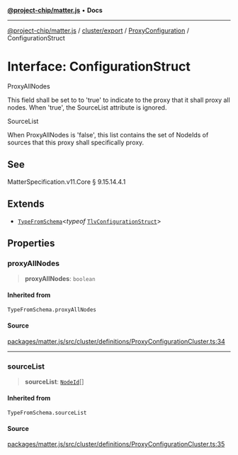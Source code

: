 [**@project-chip/matter.js**](../../../../../README.md) • **Docs**

***

[@project-chip/matter.js](../../../../../modules.md) / [cluster/export](../../../README.md) / [ProxyConfiguration](../README.md) / ConfigurationStruct

# Interface: ConfigurationStruct

ProxyAllNodes

This field shall be set to to 'true' to indicate to the proxy that it shall proxy all nodes. When 'true', the
SourceList attribute is ignored.

SourceList

When ProxyAllNodes is 'false', this list contains the set of NodeIds of sources that this proxy shall
specifically proxy.

## See

MatterSpecification.v11.Core § 9.15.14.4.1

## Extends

- [`TypeFromSchema`](../../../../../tlv/export/README.md#typefromschemas)\<*typeof* [`TlvConfigurationStruct`](../README.md#tlvconfigurationstruct)\>

## Properties

### proxyAllNodes

> **proxyAllNodes**: `boolean`

#### Inherited from

`TypeFromSchema.proxyAllNodes`

#### Source

[packages/matter.js/src/cluster/definitions/ProxyConfigurationCluster.ts:34](https://github.com/project-chip/matter.js/blob/7a8cbb56b87d4ccf34bec5a9a95ab40a1711324f/packages/matter.js/src/cluster/definitions/ProxyConfigurationCluster.ts#L34)

***

### sourceList

> **sourceList**: [`NodeId`](../../../../../datatype/export/README.md#nodeid)[]

#### Inherited from

`TypeFromSchema.sourceList`

#### Source

[packages/matter.js/src/cluster/definitions/ProxyConfigurationCluster.ts:35](https://github.com/project-chip/matter.js/blob/7a8cbb56b87d4ccf34bec5a9a95ab40a1711324f/packages/matter.js/src/cluster/definitions/ProxyConfigurationCluster.ts#L35)
